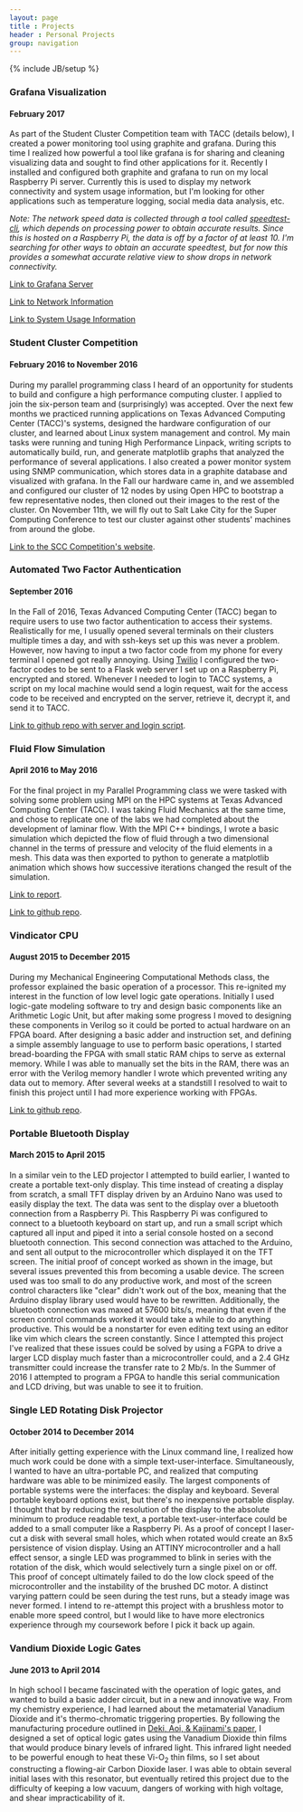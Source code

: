 ```yaml
---
layout: page
title : Projects
header : Personal Projects
group: navigation
---
```

{% include JB/setup %}

### Grafana Visualization

#### February 2017

As part of the Student Cluster Competition team with TACC (details below), I
created a power monitoring tool using graphite and grafana. During this time I
realized how powerful a tool like grafana is for sharing and cleaning
visualizing data and sought to find other applications for it. Recently I
installed and configured both graphite and grafana to run on my local Raspberry
Pi server. Currently this is used to display my network connectivity
and system usage information, but I'm looking for other applications such as
temperature logging, social media data analysis, etc. 

*Note: The network speed data is collected through a tool called
[speedtest-cli](https://github.com/sivel/speedtest-cli), which depends on 
processing power to obtain accurate results. Since this is hosted on a 
Raspberry Pi, the data is off by a factor of at least 10. I'm searching for other 
ways to obtain an accurate speedtest, but for now this provides a somewhat
accurate relative view to show drops in network connectivity.*

[Link to Grafana Server](http://view.jvoss14.com/)

[Link to Network Information](http://view.jvoss14.com/dashboard/db/speedtest)

[Link to System Usage
Information](http://view.jvoss14.com/dashboard/db/system-usage)

### Student Cluster Competition

#### February 2016 to November 2016

During my parallel programming class I heard of an opportunity for students to build 
and configure a high performance computing cluster. I applied to join the six-person 
team and (surprisingly) was accepted. Over the next few months we practiced 
running applications on 
Texas Advanced Computing Center (TACC)'s systems, designed the hardware configuration 
of our cluster, and learned about Linux system management and control. My main tasks 
were running and tuning High Performance Linpack, writing scripts to automatically 
build, run, and generate matplotlib graphs that analyzed the performance of several 
applications. I also created a power monitor system using SNMP communication, which 
stores data in a graphite database and visualized with grafana. In the Fall our 
hardware came in, and 
we assembled and configured our cluster of 12 nodes by using Open HPC to bootstrap a 
few representative nodes, then cloned out their images to the rest of the cluster. On 
November 11th, we will fly out to Salt Lake City for the Super Computing Conference 
to test our cluster against other students' machines from around the globe.

[Link to the SCC Competition's website](http://www.studentclustercompetition.us/).

### Automated Two Factor Authentication

#### September 2016

In the Fall of 2016, Texas Advanced Computing Center (TACC) began to require users to 
use two factor authentication to access their systems. Realistically for me, I usually 
opened several terminals on their clusters multiple times a day, and with ssh-keys 
set up this was never a problem. However, now having to input a two factor code from 
my phone for every terminal I opened got really annoying. Using [Twilio](https://www.twilio.com/) 
I configured the two-factor codes to be sent to a Flask web server I set up on 
a Raspberry Pi, encrypted and stored. Whenever I needed to login to TACC systems, a 
script on my local machine would send a login request, wait for the access code to be 
received and encrypted on the server, retrieve it, decrypt it, and send it to TACC.

[Link to github repo with server and login script](https://github.com/josephvoss/AutomatedTwoFactor). 

### Fluid Flow Simulation

#### April 2016 to May 2016

For the final project in my Parallel Programming class we were tasked with solving 
some problem using MPI on the HPC systems at Texas Advanced Computing Center (TACC). 
I was taking Fluid Mechanics at the same time, and chose to replicate one of the labs 
we had completed about the development of laminar flow. With the MPI C++ bindings, I 
wrote a basic simulation which depicted the flow of fluid through a two dimensional 
channel in the terms of pressure and velocity of the fluid elements in a mesh. 
This data was then exported to python to generate a matplotlib animation which shows 
how successive iterations changed the result of the simulation.

[Link to report](assets/img/FluidFlowWriteup.pdf).

[Link to github repo](https://github.com/josephvoss/FluidFlow).

### Vindicator CPU

#### August 2015 to December 2015

During my Mechanical Engineering Computational Methods class, the professor explained 
the basic operation of a processor. This  re-ignited my interest in the function of 
low level logic gate operations. Initially I used logic-gate modeling software to 
try and design basic components like an Arithmetic Logic Unit, but after making some 
progress I moved to designing these components in Verilog so it could be ported to 
actual hardware on an FPGA board. After designing a basic adder and instruction set, 
and defining a simple assembly language to use to perform basic operations, I started 
bread-boarding the FPGA with small static RAM chips to serve as external memory. While 
I was able to manually set the bits in the RAM, there was an error with the Verilog 
memory handler I wrote which prevented writing any data out to memory. After several 
weeks at a standstill I resolved to wait to finish this project until I had more 
experience working with FPGAs.

[Link to github repo](https://github.com/josephvoss/the-vindicator-cpu).

### Portable Bluetooth Display

#### March 2015 to April 2015

In a similar vein to the LED projector I attempted to build earlier, I wanted to 
create a portable text-only display. This time instead of creating a display from 
scratch, a small TFT display driven by an Arduino Nano was used to easily display 
the text. The data was sent to the display over a bluetooth connection from a 
Raspberry Pi. This Raspberry Pi was configured to connect to a bluetooth keyboard on 
start up, and run a small script which captured all input and piped it into a serial 
console hosted on a second bluetooth connection. This second connection was attached 
to the Arduino, and sent all output to the microcontroller which displayed it on the 
TFT screen. The initial proof of concept worked as shown in the image, but several 
issues prevented this from becoming a usable device. The screen used was too small to 
do any productive work, and most of the screen control characters like "clear" didn't 
work out of the box, meaning that the Arduino display library used would have to be 
rewritten. Additionally, the bluetooth connection was maxed at 57600 bits/s, 
meaning that even if the screen control commands worked it would take a while to do 
anything productive. This would be a nonstarter for even editing text using an editor 
like vim which clears the screen constantly. Since I attempted this project I've 
realized that these issues could be solved by using a FGPA to drive a larger LCD 
display much faster than a microcontroller could, and a 2.4 GHz transmitter could 
increase the transfer rate to 2 Mb/s. In the Summer of 2016 I attempted to program a 
FPGA to handle this serial communication and LCD driving, but was unable to see it to 
fruition.

### Single LED Rotating Disk Projector

#### October 2014 to December 2014

After initially getting experience with the Linux command line, I realized how much 
work could be done with a simple text-user-interface. Simultaneously, I wanted to have 
an ultra-portable PC, and realized that computing hardware was able to be minimized 
easily. The largest components of portable systems were the interfaces: the display 
and keyboard. Several portable keyboard options exist, but there's no inexpensive 
portable display. I thought that by reducing the resolution of the display to the 
absolute minimum to produce readable text, a portable text-user-interface could be 
added to a small computer like a Raspberry Pi. As a proof of concept I laser-cut a 
disk with several small holes, which when rotated would create an 8x5 persistence of 
vision display. Using an ATTINY microcontroller and a hall effect sensor, a single LED 
was programmed to blink in series with the rotation of the disk, which would 
selectively turn a single pixel on or off. This proof of concept ultimately failed to 
do the low clock speed of the microcontroller and the instability of the brushed DC 
motor. A distinct varying pattern could be seen during the test runs, but a steady 
image was never formed. I intend to re-attempt this project with a brushless motor to 
enable more speed control, but I would like to have more electronics experience 
through my coursework before I pick it back up again.

### Vandium Dioxide Logic Gates

#### June 2013 to April 2014

In high school I became fascinated with the operation of logic gates, and wanted to 
build a basic adder circuit, but in a new and innovative way. From my chemistry 
experience, I had learned about the metamaterial Vanadium Dioxide and it's 
thermo-chromatic triggering properties. By following the manufacturing procedure 
outlined in [Deki, Aoi, & Kajinami's paper](https://dx.doi.org/10.1023/A:1018603402586), I designed a set of optical logic gates using the Vanadium Dioxide thin films that 
would produce binary levels of infrared light. This infrared light needed to be 
powerful enough to heat these Vi-O<sub>2</sub> thin films, so I set about constructing 
a flowing-air Carbon Dioxide laser. I was able to obtain several initial lases with 
this resonator, but eventually retired this project due to the difficulty of keeping a 
low vacuum, dangers of working with high voltage, and shear impracticability of it.
